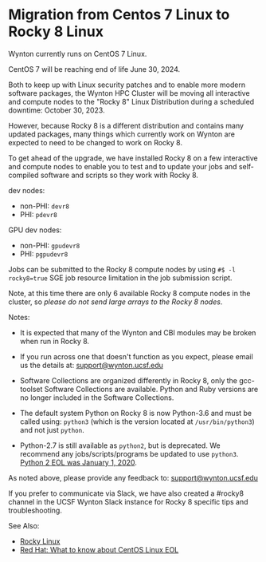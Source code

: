 # Migration from Centos 7 Linux to Rocky 8 Linux

Wynton currently runs on CentOS 7 Linux.

CentOS 7 will be reaching end of life June 30, 2024. 

Both to keep up with Linux security patches and to enable more modern software packages, the Wynton HPC Cluster will be moving all interactive and compute nodes to the "Rocky 8" Linux Distribution during a scheduled downtime: October 30, 2023.

However, because Rocky 8 is a different distribution and contains many updated packages, many things which currently work on Wynton are expected to need to be changed to work on Rocky 8.

To get ahead of the upgrade, we have installed Rocky 8 on a few interactive and compute nodes to enable you to test and to update your jobs and self-compiled software and scripts so they work with Rocky 8.

dev nodes:
- non-PHI: `devr8`
- PHI: `pdevr8`

GPU dev nodes:
- non-PHI: `gpudevr8`
- PHI: `pgpudevr8`

Jobs can be submitted to the Rocky 8 compute nodes by using `#$ -l rocky8=true` SGE job resource limitation in the job submission script.

Note, at this time there are only 6 available Rocky 8 compute nodes in the cluster, so *please do not send large arrays to the Rocky 8 nodes*.

Notes:

- It is expected that many of the Wynton and CBI modules may be broken when run in Rocky 8.

- If you run across one that doesn't function as you expect, please email us the details at: support@wynton.ucsf.edu

- Software Collections are organized differently in Rocky 8, only the gcc-toolset Software Collections are available. Python and Ruby versions are no longer included in the Software Collections.

- The default system Python on Rocky 8 is now Python-3.6 and must be called using: `python3` (which is the version located at `/usr/bin/python3`) and not just `python`.
- Python-2.7 is still available as `python2`, but is deprecated. We recommend any jobs/scripts/programs be updated to use `python3`. [Python 2 EOL was January 1, 2020](https://www.python.org/doc/sunset-python-2/).

As noted above, please provide any feedback to: support@wynton.ucsf.edu

If you prefer to communicate via Slack, we have also created a #rocky8 channel in the UCSF Wynton Slack instance for Rocky 8 specific tips and troubleshooting.



See Also:
- [Rocky Linux](https://rockylinux.org/)
- [Red Hat: What to know about CentOS Linux EOL](https://www.redhat.com/en/topics/linux/centos-linux-eol)
